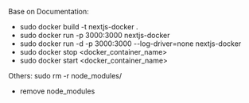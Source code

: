 Base on Documentation:
- sudo docker build -t nextjs-docker .
- sudo docker run -p 3000:3000 nextjs-docker
- sudo docker run -d -p 3000:3000 --log-driver=none nextjs-docker
- sudo docker stop <docker_container_name>
- sudo docker start <docker_container_name>

Others:
sudo rm -r node_modules/
- remove node_modules




